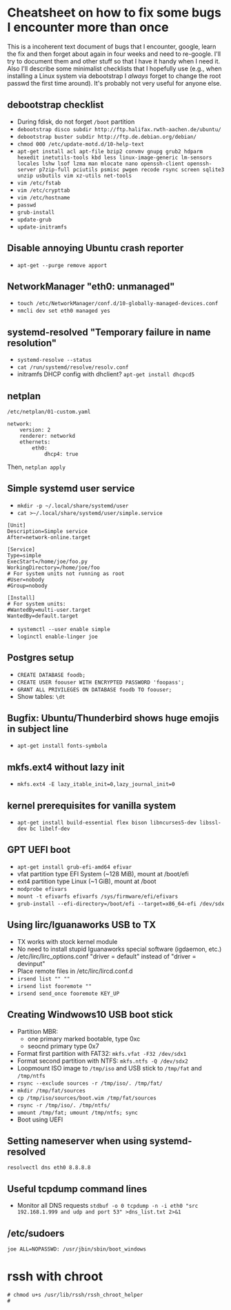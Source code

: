 # Cheatsheet on how to fix some bugs I encounter more than once
This is a incoherent text document of bugs that I encounter, google, learn the
fix and then forget about again in four weeks and need to re-google. I'll try
to document them and other stuff so that I have it handy when I need it. Also
I'll describe some minimalist checklists that I hopefully use (e.g., when
installing a Linux system via debootstrap I *always* forget to change the root
passwd the first time around). It's probably not very useful for anyone else.


## debootstrap checklist
  * During fdisk, do not forget `/boot` partition
  * `debootstrap disco subdir http://ftp.halifax.rwth-aachen.de/ubuntu/`
  * `debootstrap buster subdir http://ftp.de.debian.org/debian/`
  * `chmod 000 /etc/update-motd.d/10-help-text `
  * `apt-get install acl apt-file bzip2 convmv gnupg grub2 hdparm hexedit inetutils-tools kbd less linux-image-generic lm-sensors locales lshw lsof lzma man mlocate nano openssh-client openssh-server p7zip-full pciutils psmisc pwgen recode rsync screen sqlite3 unzip usbutils vim xz-utils net-tools`
  * `vim /etc/fstab`
  * `vim /etc/crypttab`
  * `vim /etc/hostname`
  * `passwd`
  * `grub-install`
  * `update-grub`
  * `update-initramfs`


## Disable annoying Ubuntu crash reporter
  * `apt-get --purge remove apport`


## NetworkManager "eth0: unmanaged"
  * `touch /etc/NetworkManager/conf.d/10-globally-managed-devices.conf`
  * `nmcli dev set eth0 managed yes`


## systemd-resolved "Temporary failure in name resolution"
  * `systemd-resolve --status`
  * `cat /run/systemd/resolve/resolv.conf`
  * initramfs DHCP config with dhclient? `apt-get install dhcpcd5`


## netplan
`/etc/netplan/01-custom.yaml`

```
network:
    version: 2
    renderer: networkd
    ethernets:
        eth0:
            dhcp4: true
```

Then, `netplan apply`


## Simple systemd user service
  * `mkdir -p ~/.local/share/systemd/user`
  * `cat >~/.local/share/systemd/user/simple.service`

```
[Unit]
Description=Simple service
After=network-online.target

[Service]
Type=simple
ExecStart=/home/joe/foo.py
WorkingDirectory=/home/joe/foo
# For system units not running as root
#User=nobody
#Group=nobody

[Install]
# For system units:
#WantedBy=multi-user.target
WantedBy=default.target
```

  * `systemctl --user enable simple`
  * `loginctl enable-linger joe`

## Postgres setup
  * `CREATE DATABASE foodb;`
  * `CREATE USER foouser WITH ENCRYPTED PASSWORD 'foopass';`
  * `GRANT ALL PRIVILEGES ON DATABASE foodb TO foouser;`
  * Show tables: `\dt`

## Bugfix: Ubuntu/Thunderbird shows huge emojis in subject line
  * `apt-get install fonts-symbola`

## mkfs.ext4 without lazy init
  * `mkfs.ext4 -E lazy_itable_init=0,lazy_journal_init=0`

## kernel prerequisites for vanilla system
  * `apt-get install build-essential flex bison libncurses5-dev libssl-dev bc libelf-dev`

## GPT UEFI boot
  * `apt-get install grub-efi-amd64 efivar`
  * vfat partition type EFI System (~128 MiB), mount at /boot/efi
  * ext4 partition type Linux (~1 GiB), mount at /boot
  * `modprobe efivars`
  * `mount -t efivarfs efivarfs /sys/firmware/efi/efivars`
  * `grub-install --efi-directory=/boot/efi --target=x86_64-efi /dev/sdx`

## Using lirc/Iguanaworks USB to TX
  * TX works with stock kernel module
  * No need to install stupid Iguanaworks special software (igdaemon, etc.)
  * /etc/lirc/lirc_options.conf "driver = default" instead of "driver = devinput"
  * Place remote files in /etc/lirc/lircd.conf.d
  * `irsend list "" ""`
  * `irsend list fooremote ""`
  * `irsend send_once fooremote KEY_UP`

## Creating Windwows10 USB boot stick
  * Partition MBR:
     - one primary marked bootable, type 0xc
     - seocnd primary type 0x7
  * Format first partition with FAT32: `mkfs.vfat -F32 /dev/sdx1`
  * Format second partition with NTFS: `mkfs.ntfs -Q /dev/sdx2`
  * Loopmount ISO image to `/tmp/iso` and USB stick to `/tmp/fat` and `/tmp/ntfs`
  * `rsync --exclude sources -r /tmp/iso/. /tmp/fat/`
  * `mkdir /tmp/fat/sources`
  * `cp /tmp/iso/sources/boot.wim /tmp/fat/sources`
  * `rsync -r /tmp/iso/. /tmp/ntfs/`
  * `umount /tmp/fat; umount /tmp/ntfs; sync`
  * Boot using UEFI

## Setting nameserver when using systemd-resolved
`resolvectl dns eth0 8.8.8.8`

## Useful tcpdump command lines
  * Monitor all DNS requests
    `stdbuf -o 0 tcpdump -n -i eth0 "src 192.168.1.999 and udp and port 53" >dns_list.txt 2>&1`

## /etc/sudoers
```
joe ALL=NOPASSWD: /usr/jbin/sbin/boot_windows
```

# rssh with chroot
```
# chmod u+s /usr/lib/rssh/rssh_chroot_helper
# 
```
